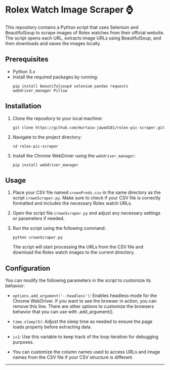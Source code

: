 # Rolex Watch Image Scraper ⌚

This repository contains a Python script that uses Selenium and BeautifulSoup to scrape images of Rolex watches from their official website. The script opens each URL, extracts image URLs using BeautifulSoup, and then downloads and saves the images locally.

## Prerequisites

- Python 3.x
- Install the required packages by running:
  ```
  pip install beautifulsoup4 selenium pandas requests webdriver_manager Pillow
  ```

## Installation

1. Clone the repository to your local machine:

   ```
   git clone https://github.com/murtaza-jawad101/rolex-pic-scraper.git
   ```

2. Navigate to the project directory:

   ```
   cd rolex-pic-scraper
   ```

3. Install the Chrome WebDriver using the `webdriver_manager`:
   ```
   pip install webdriver_manager
   ```

## Usage

1. Place your CSV file named `crownProds.csv` in the same directory as the script `crownScraper.py`. Make sure to check if your CSV file is correctly formatted and includes the necessary Rolex watch URLs.

2. Open the script file `crownScraper.py` and adjust any necessary settings or parameters if needed.

3. Run the script using the following command:

   ```
   python crownScraper.py
   ```

   The script will start processing the URLs from the CSV file and download the Rolex watch images to the current directory.

## Configuration

You can modify the following parameters in the script to customize its behavior:

- `options.add_argument('--headless')`: Enables headless mode for the Chrome WebDriver. If you want to see the browser in action, you can remove this line. There are other options to customize the browsers behavior that you can use with .add_argument().

- `time.sleep(5)`: Adjust the sleep time as needed to ensure the page loads properly before extracting data.

- `i=1`: Use this variable to keep track of the loop iteration for debugging purposes.

- You can customize the column names used to access URLs and image names from the CSV file if your CSV structure is different.

---
